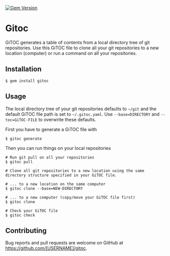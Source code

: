 [![Gem Version](https://badge.fury.io/rb/gitoc.svg)](https://badge.fury.io/rb/gitoc)

# Gitoc

GiTOC generates a table of contents from a local directory tree of git repositories. Use this GiTOC file to clone all your git repositories to a new location (computer) or run a command on all your repositories.

## Installation

    $ gem install gitoc

## Usage

The local directory tree of your git repositories defaults to `~/git` and the default GiTOC file path is set to `~/.gitoc.yaml`. Use `--base=DIRECTORY` and `--toc=GiTOC-FILE` to overwrite these defaults.

First you have to generate a GiTOC file with

    $ gitoc generate

Then you can run things on your local repositories

    # Run git pull on all your repositories
    $ gitoc pull

    # Clone all git repositories to a new location using the same directory structure specified in your GiTOC file.

    # ... to a new location on the same computer
    $ gitoc clone --base=NEW-DIRECTORY

    # ... to a new computer (copy/move your GiTOC file first)
    $ gitoc clone

    # Check your GiTOC file
    $ gitoc check

## Contributing

Bug reports and pull requests are welcome on GitHub at https://github.com/[USERNAME]/gitoc.
